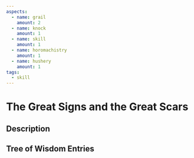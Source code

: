 ```yaml
---
aspects: 
  - name: grail
    amount: 2
  - name: knock
    amount: 1
  - name: skill
    amount: 1
  - name: horomachistry
    amount: 1
  - name: hushery
    amount: 1
tags:
  - skill
---
```


# The Great Signs and the Great Scars

## Description

## Tree of Wisdom Entries